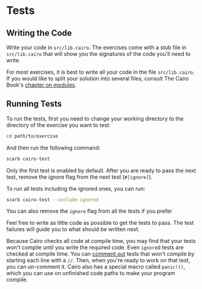 # Tests

## Writing the Code

Write your code in `src/lib.cairo`.
The exercises come with a stub file in `src/lib.cairo` that will show you the signatures of the code you'll need to write.

For most exercises, it is best to write all your code in the file `src/lib.cairo`.
If you would like to split your solution into several files, consult The Cairo Book's [chapter on modules][chapter-modules].

[chapter-modules]: https://book.cairo-lang.org/ch07-02-defining-modules-to-control-scope.html

## Running Tests

To run the tests, first you need to change your working directory to the directory of the exercise you want to test:
```bash
cd path/to/exercise
```

And then run the following command:

```bash
scarb cairo-test
```

Only the first test is enabled by default.
After you are ready to pass the next test, remove the ignore flag from the next test (`#[ignore]`).

To run all tests including the ignored ones, you can run:

```bash
scarb cairo-test --include-ignored
```

You can also remove the `ignore` flag from all the tests if you prefer

Feel free to write as little code as possible to get the tests to pass.
The test failures will guide you to what should be written next.

Because Cairo checks all code at compile time, you may find that your tests won't compile until you write the required code.
Even `ignore`d tests are checked at compile time.
You can [comment out][comments] tests that won't compile by starting each line with a `//`.
Then, when you're ready to work on that test, you can un-comment it.
Cairo also has a special macro called `panic!()`, which you can use on unfinished code paths to make your program compile.

[comments]: https://book.cairo-lang.org/ch02-04-comments.html

